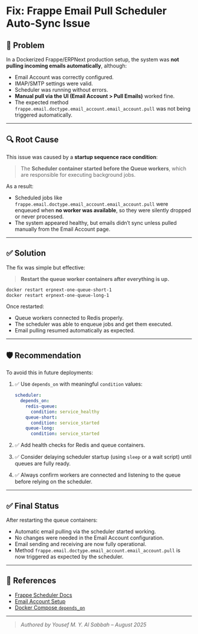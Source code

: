 # Fix: Frappe Email Pull Scheduler Auto-Sync Issue

## 🧩 Problem

In a Dockerized Frappe/ERPNext production setup, the system was **not pulling incoming emails automatically**, although:

- Email Account was correctly configured.
- IMAP/SMTP settings were valid.
- Scheduler was running without errors.
- **Manual pull via the UI (Email Account > Pull Emails)** worked fine.
- The expected method `frappe.email.doctype.email_account.email_account.pull` was not being triggered automatically.

---

## 🔍 Root Cause

This issue was caused by a **startup sequence race condition**:

> The **Scheduler container started before the Queue workers**, which are responsible for executing background jobs.

As a result:
- Scheduled jobs like `frappe.email.doctype.email_account.email_account.pull` were enqueued when **no worker was available**, so they were silently dropped or never processed.
- The system appeared healthy, but emails didn’t sync unless pulled manually from the Email Account page.

---

## ✅ Solution

The fix was simple but effective:

> **Restart the queue worker containers after everything is up.**

```bash
docker restart erpnext-one-queue-short-1
docker restart erpnext-one-queue-long-1
````

Once restarted:

* Queue workers connected to Redis properly.
* The scheduler was able to enqueue jobs and get them executed.
* Email pulling resumed automatically as expected.

---

## 🛡️ Recommendation

To avoid this in future deployments:

1. ✅ Use `depends_on` with meaningful `condition` values:

   ```yaml
   scheduler:
     depends_on:
       redis-queue:
         condition: service_healthy
       queue-short:
         condition: service_started
       queue-long:
         condition: service_started
   ```

2. ✅ Add health checks for Redis and queue containers.

3. ✅ Consider delaying scheduler startup (using `sleep` or a wait script) until queues are fully ready.

4. ✅ Always confirm workers are connected and listening to the queue before relying on the scheduler.

---

## ✅ Final Status

After restarting the queue containers:

* Automatic email pulling via the scheduler started working.
* No changes were needed in the Email Account configuration.
* Email sending and receiving are now fully operational.
* Method `frappe.email.doctype.email_account.email_account.pull` is now triggered as expected by the scheduler.

---

## 🔗 References

* [Frappe Scheduler Docs](https://frappeframework.com/docs/user/en/tutorial/scheduler)
* [Email Account Setup](https://frappeframework.com/docs/user/en/setting-up/email/email-account)
* [Docker Compose `depends_on`](https://docs.docker.com/compose/compose-file/compose-file-v3/#depends_on)

---

> *Authored by Yousef M. Y. Al Sabbah – August 2025*
